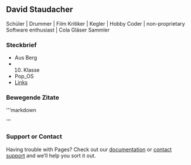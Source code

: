 ## David Staudacher

Schüler | Drummer | Film Kritiker | Kegler |  Hobby Coder | non-proprietary Software enthusiast | Cola Gläser Sammler

### Steckbrief

- Aus Berg
- 10. Klasse
- Pop_OS
- [Links](ic4rds.github.io)


### Bewegende Zitate

'''markdown

'''

### Support or Contact

Having trouble with Pages? Check out our [documentation](https://docs.github.com/categories/github-pages-basics/) or [contact support](https://support.github.com/contact) and we’ll help you sort it out.
